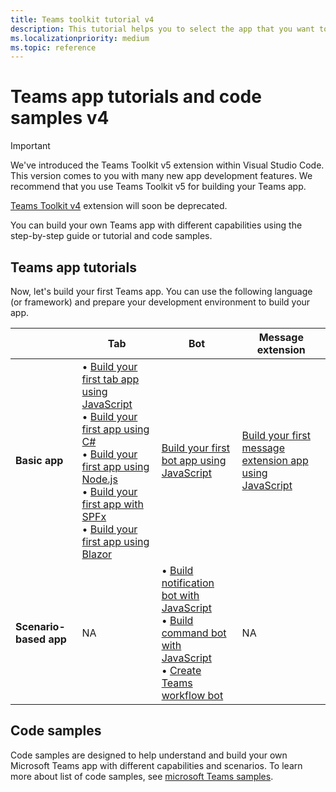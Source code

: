 ```yaml
---
title: Teams toolkit tutorial v4
description: This tutorial helps you to select the app that you want to build and lists the associated guides.
ms.localizationpriority: medium
ms.topic: reference
---
```

# Teams app tutorials and code samples v4

> [!IMPORTANT]
>
> We've introduced the Teams Toolkit v5 extension within Visual Studio Code. This version comes to you with many new app development features. We recommend that you use Teams Toolkit v5 for building your Teams app.
>
> [Teams Toolkit v4](toolkit-v4/teams-toolkit-fundamentals-v4.md) extension will soon be deprecated.

You can build your own Teams app with different capabilities using the step-by-step guide or tutorial and code samples.

## Teams app tutorials

Now, let's build your first Teams app. You can use the following language (or framework) and prepare your development environment to build your app.

| &nbsp; | **Tab** | **Bot** | **Message extension** |
| --- | --- | --- | --- |
| **Basic app** | • [Build your first tab app using JavaScript](~/sbs-gs-javascript.yml) <br> •  [Build your first app using C#](~/sbs-gs-csharp.yml) <br> • [Build your first app using Node.js](~/sbs-gs-nodejs.yml) <br> • [Build your first app with SPFx](~/sbs-gs-spfx.yml) <br> • [Build your first app using Blazor](~/sbs-gs-blazorupdate.yml) |[Build your first bot app using JavaScript](~/sbs-gs-bot.yml)| [Build your first message extension app using JavaScript](~/sbs-gs-msgext.yml)|
| **Scenario-based app** | NA | • [Build notification bot with JavaScript](~/sbs-gs-notificationbot.yml) <br> • [Build command bot with JavaScript](~/sbs-gs-commandbot.yml) <br> • [Create Teams workflow bot](~/sbs-gs-workflow-bot.yml) | NA |

## Code samples

Code samples are designed to help understand and build your own Microsoft Teams app with different capabilities and scenarios. To learn more about list of code samples, see [microsoft Teams samples](https://github.com/OfficeDev/Microsoft-Teams-Samples).

